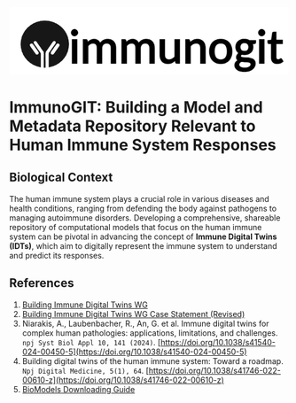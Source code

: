 ![ImmunoGIT logo](./images/logo.png)
# ImmunoGIT: Building a Model and Metadata Repository Relevant to Human Immune System Responses

## Biological Context
The human immune system plays a crucial role in various diseases and health conditions, ranging from defending the body against pathogens to managing autoimmune disorders. Developing a comprehensive, shareable repository of computational models that focus on the human immune system can be pivotal in advancing the concept of **Immune Digital Twins (IDTs)**, which aim to digitally represent the immune system to understand and predict its responses.

## References
1. [Building Immune Digital Twins WG](https://www.rd-alliance.org/groups/building-immune-digital-twins-wg/activity/)
2. [Building Immune Digital Twins WG Case Statement (Revised)](https://www.rd-alliance.org/wp-content/uploads/2024/03/Building-Immunge-Digital-Twins-WG_Case_Statement_Revised.pdf)
3. Niarakis, A., Laubenbacher, R., An, G. et al. Immune digital twins for complex human pathologies: applications, limitations, and challenges. `npj Syst Biol Appl 10, 141 (2024)`. [https://doi.org/10.1038/s41540-024-00450-5](https://doi.org/10.1038/s41540-024-00450-5)
4. Building digital twins of the human immune system: Toward a roadmap. `Npj Digital Medicine, 5(1), 64`. [https://doi.org/10.1038/s41746-022-00610-z](https://doi.org/10.1038/s41746-022-00610-z)
5. [BioModels Downloading Guide](https://sys-bio.github.io/libOmexMeta/docs-build/download_biomodels/download_biomodels.html)
